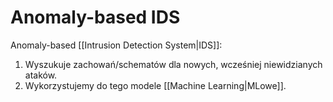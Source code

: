 # Anomaly-based IDS
Anomaly-based [[Intrusion Detection System|IDS]]:
1. Wyszukuje zachowań/schematów dla nowych, wcześniej niewidzianych ataków.
2. Wykorzystujemy do tego modele [[Machine Learning|MLowe]].